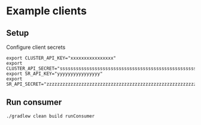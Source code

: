 
# Example clients

## Setup

Configure client secrets

```shell
export CLUSTER_API_KEY="xxxxxxxxxxxxxxxx"
export CLUSTER_API_SECRET="ssssssssssssssssssssssssssssssssssssssssssssssssssssssssssssssss"
export SR_API_KEY="yyyyyyyyyyyyyyyy"
export SR_API_SECRET="zzzzzzzzzzzzzzzzzzzzzzzzzzzzzzzzzzzzzzzzzzzzzzzzzzzzzzzzzzzzzzzzzzzzz"
```

## Run consumer

```shell
./gradlew clean build runConsumer
```
